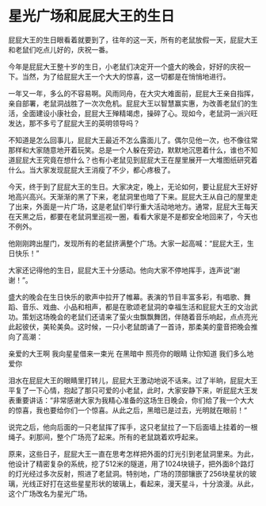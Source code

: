 # 星光广场和屁屁大王的生日
屁屁大王的生日眼看着就要到了，往年的这一天，所有的老鼠放假一天，屁屁大王和老鼠们吃点儿好的，庆祝一番。

今年是屁屁大王整十岁的生日，小老鼠们决定开一个盛大的晚会，好好的庆祝一下。当然，为了给屁屁大王一个大大的惊喜，这一切都是在悄悄地进行。

一年又一年，多么的不容易啊。风雨同舟，在大灾大难面前，屁屁大王亲自指挥，亲自部署，老鼠洞战胜了一次次危机。屁屁大王以智慧赢实惠，为改善老鼠们的生活，全面建设小康社会，屁屁大王殚精竭虑，操碎了心。现如今，老鼠洞一派兴旺发达，那不多亏了屁屁大王的英明领导吗？

不知道是怎么回事儿，屁屁大王最近不怎么露面儿了。偶尔见他一次，也不像往常那样和大家随意地开着玩笑。总是一个人躲在旁边，默默地沉思着什么，谁也不知道屁屁大王究竟在想什么？也有小老鼠见到屁屁大王在屋里展开一大堆图纸研究着什么。当大家发现屁屁大王消瘦了不少，都心疼极了。

今天，终于到了屁屁大王的生日。大家决定，晚上，无论如何，要让屁屁大王好好地高兴高兴。天渐渐的黑了下来，老鼠洞里也暗了下来。屁屁大王从自己的屋里走了出来，外面是一片广场，这是老鼠们举行重大活动地地方。通常，屁屁大王每天在天黑之后，都要在老鼠洞里巡视一圈，看看大家是不是都安全地回来了，今天也不例外。

他刚刚跨出屋门，发现所有的老鼠挤满整个广场。大家一起高喊：“屁屁大王，生日快乐！”

大家还记得他的生日，屁屁大王十分感动。他向大家不停地挥手，连声说“谢谢！”。

盛大的晚会在生日快乐的歌声中拉开了帷幕。表演的节目丰富多彩，有唱歌、舞蹈、音乐、戏曲、小品和相声，都是在歌颂老鼠洞的幸福生活和屁屁大王的文治武功。策划这场晚会的老鼠们还请来了萤火虫飘飘舞团，伴随着音乐响起，点点亮光此起彼伏，美轮美奂。这时候，一只小老鼠朗诵了一首诗，那柔美的童音把晚会推向了高潮：

亲爱的大王啊
我向星星借来一束光
在黑暗中
照亮你的眼睛
让你知道
我们多么地爱你

泪水在屁屁大王的眼睛里打转儿，屁屁大王激动地说不话来。过了半晌，屁屁大王平复了一下心情，抱起了那只可爱的小老鼠，此时，大家安静下来，听屁屁大王发表重要讲话：“非常感谢大家为我精心准备的这场生日晚会，你们给了我一个大大的惊喜，我也要给你们一个惊喜。从此之后，黑暗已是过去，光明就在眼前！“

说完之后，他向后面的一只老鼠挥了挥手，这只老鼠拉了一下后面墙上挂着的一根绳子。刹那间，整个广场亮了起来。所有的老鼠跳着欢呼起来。

原来，这些日子，屁屁大王一直在思考怎样把外面的灯光引到老鼠洞里来。为此，他设计了精密复杂的系统，挖了512米的隧道，用了1024块镜子，把外面8个路灯的灯光经过多次反射，照进了老鼠洞。特别地，广场的顶部镶嵌了256块星状的玻璃，光线正好打在这些星星形状的玻璃上，看起来，漫天星斗，十分浪漫。从此，这个广场改名为星光广场。
